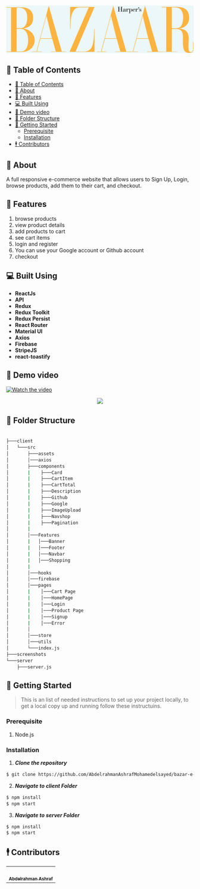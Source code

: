<div align="center">
<img  src="/screenshots/log.png">
</div>

## 📝 Table of Contents

- [📝 Table of Contents](#-table-of-contents)
- [📙 About ](#-about-)
- [🌠 Features ](#-features-)
- [💻 Built Using ](#-built-using-)
- [📸 Demo video ](#-demo-video-)
- [📂 Folder Structure ](#-folder-structure-)
- [🏁 Getting Started ](#-getting-started-)
  - [Prerequisite ](#prerequisite-)
  - [Installation ](#installation-)
- [🕴 Contributors ](#-contributors-)

## 📙 About <a name = "about"></a>

A full responsive e-commerce website that allows users to Sign Up, Login, browse products, add them to their cart, and checkout.

<!-- ## 🎨 Ui Design <a name = "ui"></a>
[Link to Figma file](https://www.figma.com/community/file/1098200889975518550/Shoppe) -->

## 🌠 Features <a name= "features"></a>

1. browse products
2. view product details
3. add products to cart
4. see cart items
5. login and register
6. You can use your Google account or Github account
7. checkout

## 💻 Built Using <a name = "tech"></a>

- **ReactJs**
- **API**
- **Redux**
- **Redux Toolkit**
- **Redux Persist**
- **React Router**
- **Material UI**
- **Axios**
- **Firebase**
- **StripeJS**
- **react-toastify**

## 📸 Demo video 
[![Watch the video](https://drive.google.com/file/d/1W-vjP8ZZIFZqukareviRP800o9DEOsXA/view?usp=sharing)](https://lnkd.in/d7dswj4E)


<div align="center">
<img src="/screenshots/ShopME.gif">
</div>

## 📂 Folder Structure <a name= "folder-structure"></a>

```sh

├───client
│   └───src
│       ├───assets
│       │───axios
│       ├───components
│       |    ├───Card
│       |    ├───CartItem
│       |    ├───CartTotal
│       |    ├───Description
│       |    ├───Github
│       |    ├───Google
│       |    ├───ImageUpload
│       |    ├───Navshop
│       |    ├───Pagination
│       |
│       │───Features
│       |   │───Banner
│       |   │───Footer
│       |   │───Navbar
│       |   │───Shopping
│       |
│       │───hooks
│       │───firebase
│       │───pages
│       |    │───Cart Page
│       |    │───HomePage
│       |    │───Login
│       |    │───Product Page
│       |    │───Signup
│       |    │───Error
│       │
│       │───store
│       │───utils
│       └───index.js
├───screenshots
└───server
    ├───server.js
```

## 🏁 Getting Started <a name = "get-started"></a>

> This is an list of needed instructions to set up your project locally, to get a local copy up and running follow these
> instructuins.

### Prerequisite <a name = "req"></a>

1. Node.js

### Installation <a name = "Install"></a>

1. **_Clone the repository_**

```sh
$ git clone https://github.com/AbdelrahmanAshrafMohamedelsayed/bazar-e-commerce-website.git
```

2. **_Navigate to client Folder_**

```sh
$ npm install
$ npm start
```

3. **_Navigate to server Folder_**

```sh
$ npm install
$ npm start
```

## 🕴 Contributors <a name = "Contributors"></a>

<table>
  <tr>
   <td align="center"><a href="https://github.com/AbdelrahmanAshrafMohamedelsayed"><img src="https://avatars.githubusercontent.com/u/97232730?s=400&u=b4fafa5589d5339b69dc65ebdea3bfa403d6a664&v=4" width="150px;" alt=""/><br /><sub><b>Abdelrahman Ashraf</b></sub></a><br/></td>

  </tr>
 </table>
